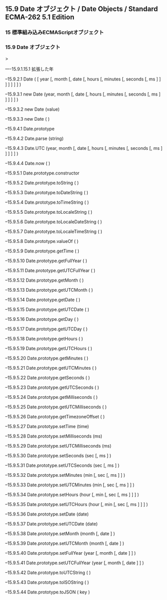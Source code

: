 15.9 Date オブジェクト / Date Objects / Standard ECMA-262 5.1 Edition
---------------------------------------------------------------------

### 15 標準組み込みECMAScriptオブジェクト

### 15.9 Date オブジェクト

\>

—-15.9.1.15.1 拡張した年

–15.9.2.1 Date ( [ year [, month [, date [, hours [, minutes [, seconds [, ms ] ] ] ] ] ] ] )

–15.9.3.1 new Date (year, month [, date [, hours [, minutes [, seconds [, ms ] ] ] ] ] )

–15.9.3.2 new Date (value)

–15.9.3.3 new Date ( )

–15.9.4.1 Date.prototype

–15.9.4.2 Date.parse (string)

–15.9.4.3 Date.UTC (year, month [, date [, hours [, minutes [, seconds [, ms ] ] ] ] ] )

–15.9.4.4 Date.now ( )

–15.9.5.1 Date.prototype.constructor

–15.9.5.2 Date.prototype.toString ( )

–15.9.5.3 Date.prototype.toDateString ( )

–15.9.5.4 Date.prototype.toTimeString ( )

–15.9.5.5 Date.prototype.toLocaleString ( )

–15.9.5.6 Date.prototype.toLocaleDateString ( )

–15.9.5.7 Date.prototype.toLocaleTimeString ( )

–15.9.5.8 Date.prototype.valueOf ( )

–15.9.5.9 Date.prototype.getTime ( )

–15.9.5.10 Date.prototype.getFullYear ( )

–15.9.5.11 Date.prototype.getUTCFullYear ( )

–15.9.5.12 Date.prototype.getMonth ( )

–15.9.5.13 Date.prototype.getUTCMonth ( )

–15.9.5.14 Date.prototype.getDate ( )

–15.9.5.15 Date.prototype.getUTCDate ( )

–15.9.5.16 Date.prototype.getDay ( )

–15.9.5.17 Date.prototype.getUTCDay ( )

–15.9.5.18 Date.prototype.getHours ( )

–15.9.5.19 Date.prototype.getUTCHours ( )

–15.9.5.20 Date.prototype.getMinutes ( )

–15.9.5.21 Date.prototype.getUTCMinutes ( )

–15.9.5.22 Date.prototype.getSeconds ( )

–15.9.5.23 Date.prototype.getUTCSeconds ( )

–15.9.5.24 Date.prototype.getMilliseconds ( )

–15.9.5.25 Date.prototype.getUTCMilliseconds ( )

–15.9.5.26 Date.prototype.getTimezoneOffset ( )

–15.9.5.27 Date.prototype.setTime (time)

–15.9.5.28 Date.prototype.setMilliseconds (ms)

–15.9.5.29 Date.prototype.setUTCMilliseconds (ms)

–15.9.5.30 Date.prototype.setSeconds (sec [, ms ] )

–15.9.5.31 Date.prototype.setUTCSeconds (sec [, ms ] )

–15.9.5.32 Date.prototype.setMinutes (min [, sec [, ms ] ] )

–15.9.5.33 Date.prototype.setUTCMinutes (min [, sec [, ms ] ] )

–15.9.5.34 Date.prototype.setHours (hour [, min [, sec [, ms ] ] ] )

–15.9.5.35 Date.prototype.setUTCHours (hour [, min [, sec [, ms ] ] ] )

–15.9.5.36 Date.prototype.setDate (date)

–15.9.5.37 Date.prototype.setUTCDate (date)

–15.9.5.38 Date.prototype.setMonth (month [, date ] )

–15.9.5.39 Date.prototype.setUTCMonth (month [, date ] )

–15.9.5.40 Date.prototype.setFullYear (year [, month [, date ] ] )

–15.9.5.41 Date.prototype.setUTCFullYear (year [, month [, date ] ] )

–15.9.5.42 Date.prototype.toUTCString ( )

–15.9.5.43 Date.prototype.toISOString ( )

–15.9.5.44 Date.prototype.toJSON ( key )
